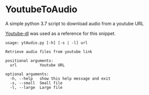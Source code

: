 # YoutubeToAudio
A simple python 3.7 script to download audio from a youtube URL
<p>
  <a href="https://github.com/ytdl-org/youtube-dl">Youtube-dl</a> was used as a reference for this snippet.
</p>

```
usage: ytAudio.py [-h] [-s | -l] url

Retrieve audio files from youtube link

positional arguments:
  url          Youtube URL

optional arguments:
  -h, --help   show this help message and exit
  -s, --small  Small file
  -l, --large  Large file
  ```
